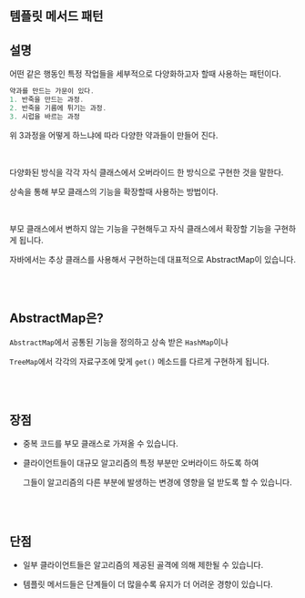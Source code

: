 ## 템플릿 메서드 패턴



## 설명

어떤 같은 행동인 특정 작업들을 세부적으로 다양화하고자 할때 사용하는 패턴이다.

```java
약과를 만드는 가문이 있다.
1. 반죽을 만드는 과정.
2. 반죽을 기름에 튀기는 과정.
3. 시럽을 바르는 과정
```



위 3과정을 어떻게 하느냐에 따라 다양한 약과들이 만들어 진다.

<br/>

다양화된 방식을 각각 자식 클래스에서 오버라이드 한 방식으로 구현한 것을 말한다.

상속을 통해 부모 클래스의 기능을 확장할때 사용하는 방법이다.

<br/>

부모 클래스에서 변하지 않는 기능을 구현해두고 자식 클래스에서 확장할 기능을 구현하게 됩니다. 

자바에서는 추상 클래스를 사용해서 구현하는데 대표적으로 AbstractMap이 있습니다.

<br/><br/>

## AbstractMap은?

`AbstractMap`에서 공통된 기능을 정의하고 상속 받은 `HashMap`이나 

`TreeMap`에서 각각의 자료구조에 
맞게 `get()` 메소드를 다르게 구현하게 됩니다.

<br/><br/>

## 장점

- 중복 코드를 부모 클래스로 가져올 수 있습니다.
- 클라이언트들이 대규모 알고리즘의 특정 부분만 오버라이드 하도록 하여 

    그들이 알고리즘의 다른 부분에 발생하는 변경에 영향을 덜 받도록 할 수 있습니다.
    

<br/><br/>

## 단점

- 일부 클라이언트들은 알고리즘의 제공된
골격에 의해 제한될 수 있습니다.
    
- 템플릿 메서드들은 단계들이 더 많을수록 유지가 더 어려운 경향이 있습니다.